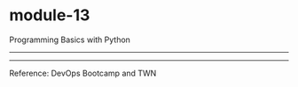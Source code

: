 # module-13
Programming Basics with Python



--------------------------------------------------


--------------------------------------------------


Reference: DevOps Bootcamp and TWN